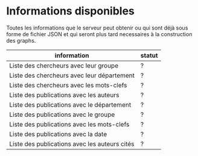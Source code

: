 # Informations disponibles

Toutes les informations que le serveur peut obtenir ou qui sont déjà sous forme de fichier JSON et qui seront plus tard necessaires à la construction des graphs.

|**information**                              |**statut**            |
|---------------------------------------------|----------------------|
|Liste des chercheurs avec leur groupe        |?                     |
|Liste des chercheurs avec leur département   |?                     |
|Liste des chercheurs avec les mots-clefs     |?                     |
|Liste des publications avec les auteurs      |?                     |
|Liste des publications avec le département   |?                     |
|Liste des publications avec le groupe        |?                     |
|Liste des publications avec les mots-clefs   |?                     |
|Liste des publications avec la date          |?                     |
|Liste des publications avec les auteurs cités|?                     |
